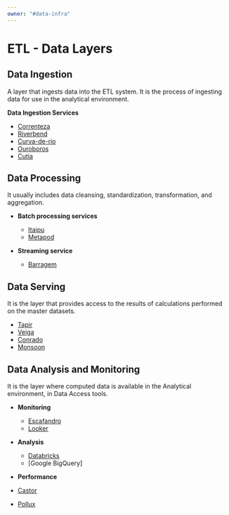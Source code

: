 ```yaml
---
owner: "#data-infra"
---
```


# ETL - Data Layers

## Data Ingestion

A layer that ingests data into the ETL system. It is the process of ingesting data for use in the analytical environment.

 **Data Ingestion Services**

- [Correnteza](./correnteza.md)
- [Riverbend](./riverbend.md)
- [Curva-de-rio](./curva-de-rio.md)
- [Ouroboros](https://github.com/nubank/ouroboros)
- [Cutia](https://github.com/nubank/cutia)

## Data Processing

It usually includes data cleansing, standardization, transformation, and aggregation.

- **Batch processing services**

  - [Itaipu](/services/data-processing/itaipu/itaipu.md)
  - [Metapod](/services/data-processing/metapod.md)

- **Streaming service**
  
  - [Barragem](https://github.com/nubank/barragem/blob/master/doc/architecture.md)

## Data Serving
  
It is the layer that provides access to the results of calculations performed on the master datasets.

- [Tapir](/services/data-serving/serving-layer.md)
- [Veiga](/services/data-serving/serving-layer.md)
- [Conrado](/services/data-serving/serving-layer.md)
- [Monsoon](/services/data-serving/serving-layer.md)

## Data Analysis and Monitoring

It is the layer where computed data is available in the Analytical environment, in Data Access tools.

- **Monitoring**

  - [Escafandro](https://github.com/nubank/escafandro)
  - [Looker](https://nubank.looker.com/login)

- **Analysis**
  
  - [Databricks](../../tools/databricks/README.md)
  - [Google BigQuery]
- **Performance**
- [Castor](https://github.com/nubank/castor)
- [Pollux](https://github.com/nubank/itaipu/tree/master/src/main/scala/nu/data/infra/pollux)
